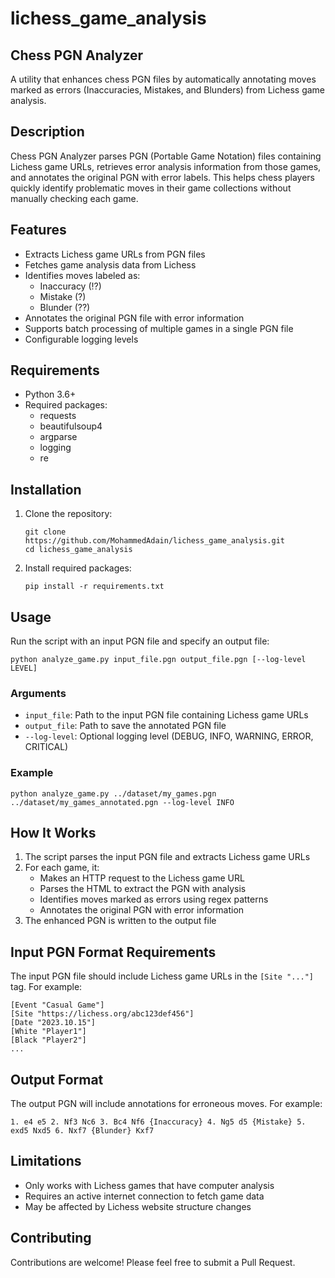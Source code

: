 # lichess_game_analysis

## Chess PGN Analyzer

A utility that enhances chess PGN files by automatically annotating moves marked as errors (Inaccuracies, Mistakes, and Blunders) from Lichess game analysis.

## Description

Chess PGN Analyzer parses PGN (Portable Game Notation) files containing Lichess game URLs, retrieves error analysis information from those games, and annotates the original PGN with error labels. This helps chess players quickly identify problematic moves in their game collections without manually checking each game.

## Features

- Extracts Lichess game URLs from PGN files
- Fetches game analysis data from Lichess
- Identifies moves labeled as:
  - Inaccuracy (⁉)
  - Mistake (?)
  - Blunder (??)
- Annotates the original PGN file with error information
- Supports batch processing of multiple games in a single PGN file
- Configurable logging levels

## Requirements

- Python 3.6+
- Required packages:
  - requests
  - beautifulsoup4
  - argparse
  - logging
  - re

## Installation

1. Clone the repository:
   ```
   git clone https://github.com/MohammedAdain/lichess_game_analysis.git
   cd lichess_game_analysis
   ```

2. Install required packages:
   ```
   pip install -r requirements.txt
   ```

## Usage

Run the script with an input PGN file and specify an output file:

```
python analyze_game.py input_file.pgn output_file.pgn [--log-level LEVEL]
```

### Arguments

- `input_file`: Path to the input PGN file containing Lichess game URLs
- `output_file`: Path to save the annotated PGN file
- `--log-level`: Optional logging level (DEBUG, INFO, WARNING, ERROR, CRITICAL)

### Example

```
python analyze_game.py ../dataset/my_games.pgn ../dataset/my_games_annotated.pgn --log-level INFO
```

## How It Works

1. The script parses the input PGN file and extracts Lichess game URLs
2. For each game, it:
   - Makes an HTTP request to the Lichess game URL
   - Parses the HTML to extract the PGN with analysis
   - Identifies moves marked as errors using regex patterns
   - Annotates the original PGN with error information
3. The enhanced PGN is written to the output file

## Input PGN Format Requirements

The input PGN file should include Lichess game URLs in the `[Site "..."]` tag. For example:

```
[Event "Casual Game"]
[Site "https://lichess.org/abc123def456"]
[Date "2023.10.15"]
[White "Player1"]
[Black "Player2"]
...
```

## Output Format

The output PGN will include annotations for erroneous moves. For example:

```
1. e4 e5 2. Nf3 Nc6 3. Bc4 Nf6 {Inaccuracy} 4. Ng5 d5 {Mistake} 5. exd5 Nxd5 6. Nxf7 {Blunder} Kxf7
```

## Limitations

- Only works with Lichess games that have computer analysis
- Requires an active internet connection to fetch game data
- May be affected by Lichess website structure changes

## Contributing

Contributions are welcome! Please feel free to submit a Pull Request.
